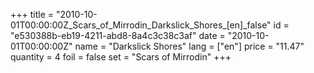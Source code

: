 +++
title = "2010-10-01T00:00:00Z_Scars_of_Mirrodin_Darkslick_Shores_[en]_false"
id = "e530388b-eb19-4211-abd8-8a4c3c38c3af"
date = "2010-10-01T00:00:00Z"
name = "Darkslick Shores"
lang = ["en"]
price = "11.47"
quantity = 4
foil = false
set = "Scars of Mirrodin"
+++
